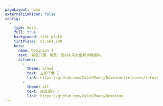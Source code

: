 ```yaml
---
pageLayout: home
externalLinkIcon: false
config:
  -
    type: hero
    full: true
    background: tint-plate
    tintPlate:  63,164,240
    hero:
      name: Dominion 4
      text: 完全开源、免费、面向未来的全新领地插件。
      actions:
        -
          theme: brand
          text: 立即下载 💾
          link: https://github.com/ColdeZhang/Dominion/releases/latest
        -
          theme: alt
          text: 阅读源码 🔗
          link: https://github.com/ColdeZhang/Dominion
---
```


